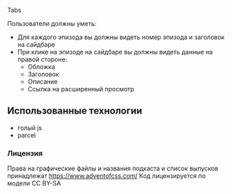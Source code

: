 Tabs

Пользователи должны уметь:

- Для каждого эпизода вы должны видеть номер эпизода и заголовок на сайдбаре
- При клике на эпизоде на сайдбаре вы должны видеть данные на правой стороне:
    - Обложка
    - Заголовок
    - Описание
    - Ссылка на расширенный просмотр


## Использованные технологии

* голый js
* parcel


### Лицензия

Права на графические файлы и названия подкаста и список выпусков принадлежат https://www.adventofcss.com/
Код лицензируется по модели CC BY-SA
